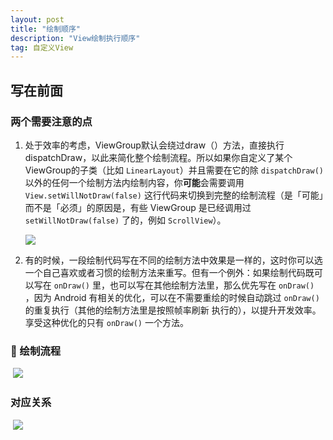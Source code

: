 ```yaml
---
layout: post
title: "绘制顺序"
description: "View绘制执行顺序"
tag: 自定义View 
---
```

## 写在前面

### 两个需要注意的点

1. 处于效率的考虑，ViewGroup默认会绕过draw（）方法，直接执行dispatchDraw，以此来简化整个绘制流程。所以如果你自定义了某个ViewGroup的子类（比如 `LinearLayout`）并且需要在它的除 `dispatchDraw()` 以外的任何一个绘制方法内绘制内容，你**可能**会需要调用 `View.setWillNotDraw(false)` 这行代码来切换到完整的绘制流程（是「可能」而不是「必须」的原因是，有些 ViewGroup 是已经调用过 `setWillNotDraw(false)` 了的，例如 `ScrollView`）。

   ![](https://struggledreamlin.github.io/images/posts/draw.png)
   
2. 有的时候，一段绘制代码写在不同的绘制方法中效果是一样的，这时你可以选一个自己喜欢或者习惯的绘制方法来重写。但有一个例外：如果绘制代码既可以写在 `onDraw()` 里，也可以写在其他绘制方法里，那么优先写在 `onDraw()` ，因为 Android 有相关的优化，可以在不需要重绘的时候自动跳过 `onDraw()` 的重复执行（其他的绘制方法里是按照帧率刷新 执行的），以提升开发效率。享受这种优化的只有 `onDraw()` 一个方法。

###  绘制流程

​	![](https://struggledreamlin.github.io/images/posts/drawProcess.jpg)

### 对应关系

​	![](https://struggledreamlin.github.io/images/posts/drawAbout.jpg)



###      